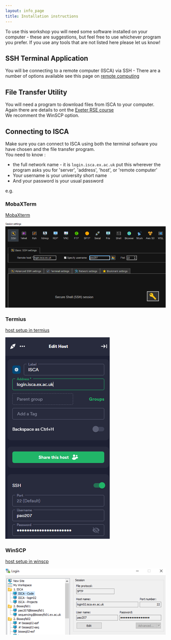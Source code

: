 ```yaml
---
layout: info_page
title: Installation instructions
---
```


To use this workshop you will need some software installed on your computer - these are suggestions, but feel free to use whichever program you prefer. If you use any tools that are not listed here please let us know!

## SSH Terminal Application

You will be connecting to a remote computer (ISCA) via SSH - There are a number of options available see this page on [remote computing](../02_remote_computing)

## File Transfer Utility

You will need a program to download files from ISCA to your computer.
Again there are details to ont the [Exeter RSE course](https://uniexeterrse.github.io/intro-to-isca/04_file_transfer/index.html)  
We recomment the WinSCP option.

## Connecting to ISCA

Make sure you can connect to ISCA using both the terminal sofware you have chosen and the file transfer program.  
You need to know :  

- the full network name - it is `login.isca.ex.ac.uk`  put this wherever the program asks you for 'server', 'address', 'host', or 'remote computer'  
- Your username is your university short name
- And your password is your usual password

e.g.

### MobaXTerm

[MobaXterm](https://mobaxterm.mobatek.net/documentation.html#1_2)  

![mobax](images/setup-01.png)

### Termius

[host setup in termius](https://support.termius.com/hc/en-us/articles/4401863615641-Hosts)  

![termius](images/setup-02.png)

### WinSCP

[host setup in winscp](https://winscp.net/eng/docs/guide_connect)

![winscp](images/setup-03.png)
